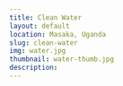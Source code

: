 ```yaml
---
title: Clean Water
layout: default
location: Masaka, Uganda
slug: clean-water
img: water.jpg
thumbnail: water-thumb.jpg
description:
---
```


